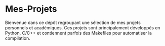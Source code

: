 # Mes-Projets
Bienvenue dans ce dépôt regroupant une sélection de mes projets personnels et académiques.
Ces projets sont principalement développés en Python, C/C++ et contiennent parfois des Makefiles pour automatiser la compilation.
